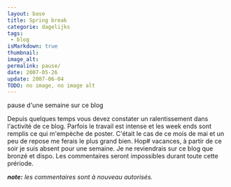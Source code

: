 ```yaml
---
layout: base
title: Spring break
categorie: dagelijks
tags: 
 - blog
isMarkdown: true
thumbnail: 
image_alt: 
permalink: pause/
date: 2007-05-26
update: 2007-06-04
TODO: no image, no image alt
---
```


pause d'une semaine sur ce blog

Depuis quelques temps vous devez constater un ralentissement dans l'activité de ce blog. Parfois le travail est intense et les week ends sont remplis ce qui m'empèche de poster. C'était le cas de ce mois de mai et un peu de repose me ferais le plus grand bien. Hop# vacances, à partir de ce soir je suis absent pour une semaine. Je ne reviendrais sur ce blog que bronzé et dispo. Les commentaires seront impossibles durant toute cette prériode.

***note:** les commentaires sont à nouveau autorisés.*
